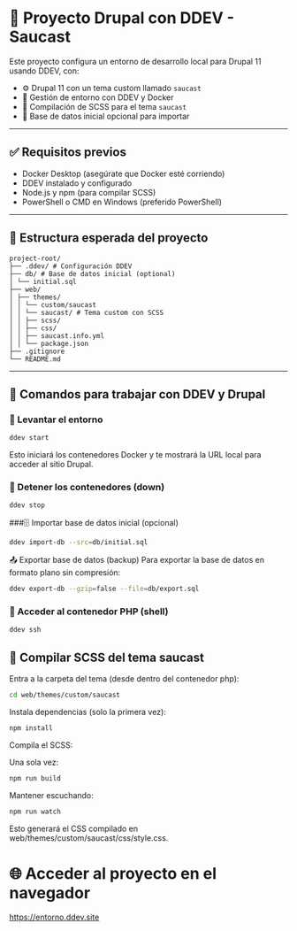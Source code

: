 # 🐳 Proyecto Drupal con DDEV - Saucast

Este proyecto configura un entorno de desarrollo local para Drupal 11 usando DDEV, con:

- ⚙️ Drupal 11 con un tema custom llamado `saucast`
- 🐋 Gestión de entorno con DDEV y Docker
- 🎨 Compilación de SCSS para el tema `saucast`
- 💾 Base de datos inicial opcional para importar

---

## ✅ Requisitos previos

- Docker Desktop (asegúrate que Docker esté corriendo)
- DDEV instalado y configurado
- Node.js y npm (para compilar SCSS)
- PowerShell o CMD en Windows (preferido PowerShell)

---

## 📁 Estructura esperada del proyecto
```
project-root/
├── .ddev/ # Configuración DDEV
├── db/ # Base de datos inicial (optional)
│ └── initial.sql
├── web/
│ ├── themes/
│ │ └── custom/saucast
│ │ └── saucast/ # Tema custom con SCSS
│ │ ├── scss/
│ │ ├── css/
│ │ ├── saucast.info.yml
│ │ └── package.json
├── .gitignore
└── README.md
```
---

## 🧪 Comandos para trabajar con DDEV y Drupal

### 🚀 Levantar el entorno

```bash
ddev start
```
Esto iniciará los contenedores Docker y te mostrará la URL local para acceder al sitio Drupal.

### 🔽 Detener los contenedores (down)
```bash
ddev stop
```

###🗄️ Importar base de datos inicial (opcional)
```bash
ddev import-db --src=db/initial.sql
```
📤 Exportar base de datos (backup)
Para exportar la base de datos en formato plano sin compresión:

```bash
ddev export-db --gzip=false --file=db/export.sql
```

### 🐘 Acceder al contenedor PHP (shell)
```bash
ddev ssh
```

## 🎨 Compilar SCSS del tema saucast
Entra a la carpeta del tema (desde dentro del contenedor php):

````bash
cd web/themes/custom/saucast
````

Instala dependencias (solo la primera vez):

````bash
npm install
````

Compila el SCSS:

Una sola vez:
````bash
npm run build
````

Mantener escuchando:
````bash
npm run watch
````



Esto generará el CSS compilado en web/themes/custom/saucast/css/style.css.

# 🌐 Acceder al proyecto en el navegador
https://entorno.ddev.site


